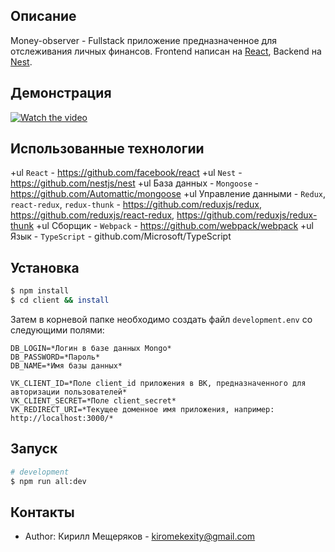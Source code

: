 ## Описание

Money-observer - Fullstack приложение предназначенное для отслеживания личных финансов. Frontend написан на [React](https://github.com/facebook/react), Backend на [Nest](https://github.com/nestjs/nest).

## Демонстрация

[![Watch the video](https://i.ibb.co/d50mTn0/Preview.png)](https://youtu.be/gecc7Umghek)

## Использованные технологии

+ul `React` - https://github.com/facebook/react
+ul `Nest` - https://github.com/nestjs/nest
+ul База данных - `Mongoose` - https://github.com/Automattic/mongoose
+ul Управление данными - `Redux`, `react-redux`, `redux-thunk` - https://github.com/reduxjs/redux, https://github.com/reduxjs/react-redux, https://github.com/reduxjs/redux-thunk
+ul Сборщик - `Webpack` - https://github.com/webpack/webpack
+ul Язык - `TypeScript` - github.com/Microsoft/TypeScript


## Установка

```bash
$ npm install
$ cd client && install
```

Затем в корневой папке необходимо создать файл `development.env` со следующими полями:
```
DB_LOGIN=*Логин в базе данных Mongo*
DB_PASSWORD=*Пароль*
DB_NAME=*Имя базы данных*

VK_CLIENT_ID=*Поле client_id приложения в ВК, предназначенного для авторизации пользователей*
VK_CLIENT_SECRET=*Поле client_secret*
VK_REDIRECT_URI=*Текущее доменное имя приложения, например: http://localhost:3000/*
```

## Запуск

```bash
# development
$ npm run all:dev
```

## Контакты

- Author: Кирилл Мещеряков - kiromekexity@gmail.com
